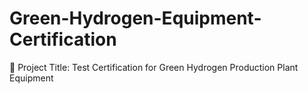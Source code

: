 # Green-Hydrogen-Equipment-Certification
🔧 Project Title: Test Certification for Green Hydrogen Production Plant Equipment 
